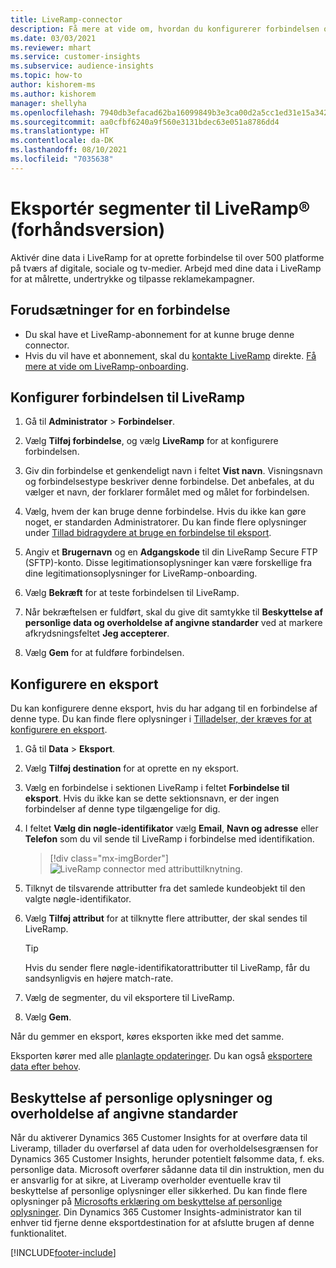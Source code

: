 ```yaml
---
title: LiveRamp-connector
description: Få mere at vide om, hvordan du konfigurerer forbindelsen og eksporten til LiveRamp.
ms.date: 03/03/2021
ms.reviewer: mhart
ms.service: customer-insights
ms.subservice: audience-insights
ms.topic: how-to
author: kishorem-ms
ms.author: kishorem
manager: shellyha
ms.openlocfilehash: 7940db3efacad62ba16099849b3e3ca00d2a5cc1ed31e15a34209c0797e6ae13
ms.sourcegitcommit: aa0cfbf6240a9f560e3131bdec63e051a8786dd4
ms.translationtype: HT
ms.contentlocale: da-DK
ms.lasthandoff: 08/10/2021
ms.locfileid: "7035638"
---
```

# <a name="export-segments-to-liverampreg-preview"></a>Eksportér segmenter til LiveRamp&reg; (forhåndsversion)

Aktivér dine data i LiveRamp for at oprette forbindelse til over 500 platforme på tværs af digitale, sociale og tv-medier. Arbejd med dine data i LiveRamp for at målrette, undertrykke og tilpasse reklamekampagner.

## <a name="prerequisites-for-a-connection"></a>Forudsætninger for en forbindelse

- Du skal have et LiveRamp-abonnement for at kunne bruge denne connector.
- Hvis du vil have et abonnement, skal du [kontakte LiveRamp](https://liveramp.com/contact/) direkte. [Få mere at vide om LiveRamp-onboarding](https://liveramp.com/our-platform/data-onboarding/).

## <a name="set-up-connection-to-liveramp"></a>Konfigurer forbindelsen til LiveRamp

1. Gå til **Administrator** > **Forbindelser**.

1. Vælg **Tilføj forbindelse**, og vælg **LiveRamp** for at konfigurere forbindelsen.

1. Giv din forbindelse et genkendeligt navn i feltet **Vist navn**. Visningsnavn og forbindelsestype beskriver denne forbindelse. Det anbefales, at du vælger et navn, der forklarer formålet med og målet for forbindelsen.

1. Vælg, hvem der kan bruge denne forbindelse. Hvis du ikke kan gøre noget, er standarden Administratorer. Du kan finde flere oplysninger under [Tillad bidragydere at bruge en forbindelse til eksport](connections.md#allow-contributors-to-use-a-connection-for-exports).

1. Angiv et **Brugernavn** og en **Adgangskode** til din LiveRamp Secure FTP (SFTP)-konto.
Disse legitimationsoplysninger kan være forskellige fra dine legitimationsoplysninger for LiveRamp-onboarding.

1. Vælg **Bekræft** for at teste forbindelsen til LiveRamp.

1. Når bekræftelsen er fuldført, skal du give dit samtykke til **Beskyttelse af personlige data og overholdelse af angivne standarder** ved at markere afkrydsningsfeltet **Jeg accepterer**.

1. Vælg **Gem** for at fuldføre forbindelsen.

## <a name="configure-an-export"></a>Konfigurere en eksport

Du kan konfigurere denne eksport, hvis du har adgang til en forbindelse af denne type. Du kan finde flere oplysninger i [Tilladelser, der kræves for at konfigurere en eksport](export-destinations.md#set-up-a-new-export).

1. Gå til **Data** > **Eksport**.

1. Vælg **Tilføj destination** for at oprette en ny eksport.

1. Vælg en forbindelse i sektionen LiveRamp i feltet **Forbindelse til eksport**. Hvis du ikke kan se dette sektionsnavn, er der ingen forbindelser af denne type tilgængelige for dig.

1. I feltet **Vælg din nøgle-identifikator** vælg **Email**, **Navn og adresse** eller **Telefon** som du vil sende til LiveRamp i forbindelse med identifikation.
   > [!div class="mx-imgBorder"]
   > ![LiveRamp connector med attributtilknytning.](media/export-liveramp-segments.png "LiveRamp connector med attributtilknytning")

1. Tilknyt de tilsvarende attributter fra det samlede kundeobjekt til den valgte nøgle-identifikator.

1. Vælg **Tilføj attribut** for at tilknytte flere attributter, der skal sendes til LiveRamp.

   > [!TIP]
   > Hvis du sender flere nøgle-identifikatorattributter til LiveRamp, får du sandsynligvis en højere match-rate.

1. Vælg de segmenter, du vil eksportere til LiveRamp.

1. Vælg **Gem**.

Når du gemmer en eksport, køres eksporten ikke med det samme.

Eksporten kører med alle [planlagte opdateringer](system.md#schedule-tab). Du kan også [eksportere data efter behov](export-destinations.md#run-exports-on-demand). 


## <a name="data-privacy-and-compliance"></a>Beskyttelse af personlige oplysninger og overholdelse af angivne standarder

Når du aktiverer Dynamics 365 Customer Insights for at overføre data til Liveramp, tillader du overførsel af data uden for overholdelsesgrænsen for Dynamics 365 Customer Insights, herunder potentielt følsomme data, f. eks. personlige data. Microsoft overfører sådanne data til din instruktion, men du er ansvarlig for at sikre, at Liveramp overholder eventuelle krav til beskyttelse af personlige oplysninger eller sikkerhed. Du kan finde flere oplysninger på [Microsofts erklæring om beskyttelse af personlige oplysninger](https://go.microsoft.com/fwlink/?linkid=396732).
Din Dynamics 365 Customer Insights-administrator kan til enhver tid fjerne denne eksportdestination for at afslutte brugen af denne funktionalitet.

[!INCLUDE[footer-include](../includes/footer-banner.md)]
